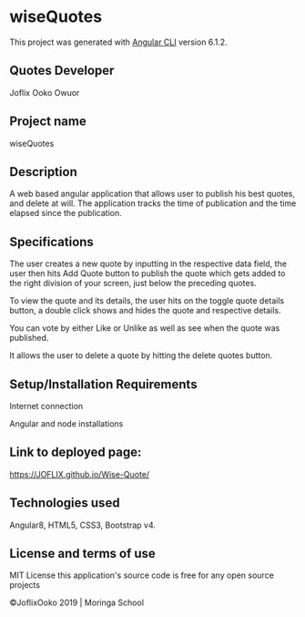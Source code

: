 # wiseQuotes

This project was generated with [Angular CLI](https://github.com/angular/angular-cli) version 6.1.2.

## Quotes Developer
Joflix Ooko Owuor

## Project name
wiseQuotes

## Description
A web based angular application that allows user to publish his best quotes, and delete at will. The application tracks the time of publication and the time elapsed since the publication.

## Specifications
The user creates a new quote by inputting in the respective data field, the user then hits Add Quote button to publish the quote which gets added to the right division of your screen, just below the preceding quotes.

To view the quote and its details, the user hits on the toggle quote details button, a double click shows and hides the quote and respective details.

You can vote by either Like or Unlike as well as see when the quote was published.

It allows the user to delete a quote by hitting the delete quotes button.

## Setup/Installation Requirements
Internet connection

Angular and node installations

## Link to deployed page:
<https://JOFLIX.github.io/Wise-Quote/>

## Technologies used
Angular8, HTML5, CSS3, Bootstrap v4.

## License and terms of use
MIT License this application's source code is free for any open source projects

©JoflixOoko 2019 | Moringa School
